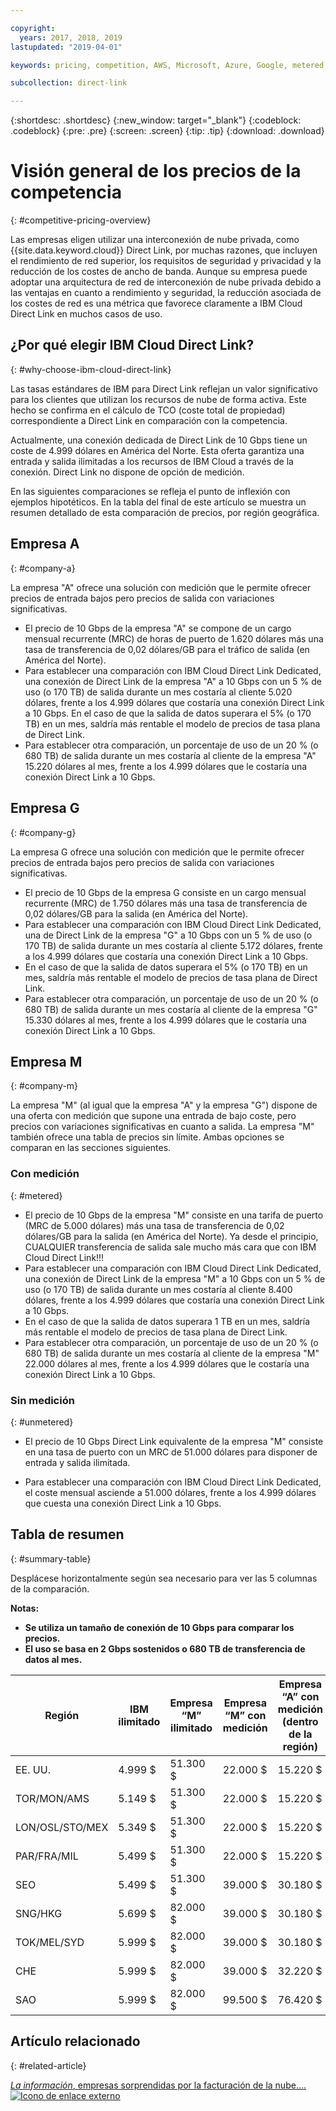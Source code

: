 ```yaml
---

copyright:
  years: 2017, 2018, 2019
lastupdated: "2019-04-01"

keywords: pricing, competition, AWS, Microsoft, Azure, Google, metered, Dedicated, performance, bandwidth, ingress, egress, charges, unmetered, flat rate, apples-to-apples, enterprise, private cloud, costs

subcollection: direct-link

---
```


{:shortdesc: .shortdesc}
{:new_window: target="_blank"}
{:codeblock: .codeblock}
{:pre: .pre}
{:screen: .screen}
{:tip: .tip}
{:download: .download}

# Visión general de los precios de la competencia
{: #competitive-pricing-overview}

Las empresas eligen utilizar una interconexión de nube privada, como {{site.data.keyword.cloud}} Direct Link, por muchas razones, que incluyen el rendimiento de red superior, los requisitos de seguridad y privacidad y la reducción de los costes de ancho de banda. Aunque su empresa puede adoptar una arquitectura de red de interconexión de nube privada debido a las ventajas en cuanto a rendimiento y seguridad, la reducción asociada de los costes de red es una métrica que favorece claramente a IBM Cloud Direct Link en muchos casos de uso. 

## ¿Por qué elegir IBM Cloud Direct Link?
{: #why-choose-ibm-cloud-direct-link}

Las tasas estándares de IBM para Direct Link reflejan un valor significativo para los clientes que utilizan los recursos de nube de forma activa. Este hecho se confirma en el cálculo de TCO (coste total de propiedad) correspondiente a Direct Link en comparación con la competencia.

Actualmente, una conexión dedicada de Direct Link de 10 Gbps tiene un coste de 4.999 dólares en América del Norte. Esta oferta garantiza una entrada y salida ilimitadas a los recursos de IBM Cloud a través de la conexión. Direct Link no dispone de opción de medición.

En las siguientes comparaciones se refleja el punto de inflexión con ejemplos hipotéticos. En la tabla del final de este artículo se muestra un resumen detallado de esta comparación de precios, por región geográfica.

## Empresa A
{: #company-a}

La empresa "A" ofrece una solución con medición que le permite ofrecer precios de entrada bajos pero precios de salida con variaciones significativas.
* El precio de 10 Gbps de la empresa "A" se compone de un cargo mensual recurrente (MRC) de horas de puerto de 1.620 dólares más una tasa de transferencia de 0,02 dólares/GB para el tráfico de salida (en América del Norte).
* Para establecer una comparación con IBM Cloud Direct Link Dedicated, una conexión de Direct Link de la empresa "A" a 10 Gbps con un 5 % de uso (o 170 TB) de salida durante un mes costaría al cliente 5.020 dólares, frente a los 4.999 dólares que costaría una conexión Direct Link a 10 Gbps. En el caso de que la salida de datos superara el 5% (o 170 TB) en un mes, saldría más rentable el modelo de precios de tasa plana de Direct Link.
* Para establecer otra comparación, un porcentaje de uso de un 20 % (o 680 TB) de salida durante un mes costaría al cliente de la empresa "A" 15.220 dólares al mes, frente a los 4.999 dólares que le costaría una conexión Direct Link a 10 Gbps.

## Empresa G
{: #company-g}

La empresa G ofrece una solución con medición que le permite ofrecer precios de entrada bajos pero precios de salida con variaciones significativas.

* El precio de 10 Gbps de la empresa G consiste en un cargo mensual recurrente (MRC) de 1.750 dólares más una tasa de transferencia de 0,02 dólares/GB para la salida (en América del Norte).
* Para establecer una comparación con IBM Cloud Direct Link Dedicated, una de Direct Link de la empresa "G" a 10 Gbps con un 5 % de uso (o 170 TB) de salida durante un mes costaría al cliente 5.172 dólares, frente a los 4.999 dólares que costaría una conexión Direct Link a 10 Gbps. 
* En el caso de que la salida de datos superara el 5% (o 170 TB) en un mes, saldría más rentable el modelo de precios de tasa plana de Direct Link.
* Para establecer otra comparación, un porcentaje de uso de un 20 % (o 680 TB) de salida durante un mes costaría al cliente de la empresa "G" 15.330 dólares al mes, frente a los 4.999 dólares que le costaría una conexión Direct Link a 10 Gbps.

## Empresa M
{: #company-m}

La empresa "M" (al igual que la empresa "A" y la empresa "G") dispone de una oferta con medición que supone una entrada de bajo coste, pero precios con variaciones significativas en cuanto a salida. La empresa "M" también ofrece una tabla de precios sin límite. Ambas opciones se comparan en las secciones siguientes.

### Con medición
{: #metered}

* El precio de 10 Gbps de la empresa "M" consiste en una tarifa de puerto (MRC de 5.000 dólares) más una tasa de transferencia de 0,02 dólares/GB para la salida (en América del Norte). Ya desde el principio, CUALQUIER transferencia de salida sale mucho más cara que con IBM Cloud Direct Link!!!
* Para establecer una comparación con IBM Cloud Direct Link Dedicated, una conexión de Direct Link de la empresa "M" a 10 Gbps con un 5 % de uso (o 170 TB) de salida durante un mes costaría al cliente 8.400 dólares, frente a los 4.999 dólares que costaría una conexión Direct Link a 10 Gbps. 
* En el caso de que la salida de datos superara 1 TB en un mes, saldría más rentable el modelo de precios de tasa plana de Direct Link.
* Para establecer otra comparación, un porcentaje de uso de un 20 % (o 680 TB) de salida durante un mes costaría al cliente de la empresa "M" 22.000 dólares al mes, frente a los 4.999 dólares que le costaría una conexión Direct Link a 10 Gbps.


### Sin medición 
{: #unmetered}

* El precio de 10 Gbps Direct Link equivalente de la empresa "M" consiste en una tasa de puerto con un MRC de 51.000 dólares para disponer de entrada y salida ilimitada.

* Para establecer una comparación con IBM Cloud Direct Link Dedicated, el coste mensual asciende a 51.000 dólares, frente a los 4.999 dólares que cuesta una conexión Direct Link a 10 Gbps. 

## Tabla de resumen
{: #summary-table}

Desplácese horizontalmente según sea necesario para ver las 5 columnas de la comparación.

**Notas:**

* **Se utiliza un tamaño de conexión de 10 Gbps para comparar los precios.**
* **El uso se basa en 2 Gbps sostenidos o 680 TB de transferencia de datos al mes.**


| Región | IBM ilimitado | Empresa “M” ilimitado | Empresa “M” con medición | Empresa “A” con medición (dentro de la región) |
|-----|-----|-----|-----|-----|
| EE. UU. | 4.999 $ | 51.300 $ | 22.000 $ | 15.220 $ |
| TOR/MON/AMS | 5.149 $ | 51.300 $ | 22.000 $ | 15.220 $ |
| LON/OSL/STO/MEX | 5.349 $ | 51.300 $ | 22.000 $ | 15.220 $ |
| PAR/FRA/MIL | 5.499 $ | 51.300 $ |22.000 $ | 15.220 $ |
| SEO | 5.499 $ | 51.300 $ | 39.000 $ | 30.180 $ |
| SNG/HKG | 5.699 $ | 82.000 $ | 39.000 $ | 30.180 $ |
| TOK/MEL/SYD | 5.999 $ |82.000 $ | 39.000 $ | 30.180 $ |
| CHE | 5.999 $ |82.000 $ | 39.000 $ | 32.220 $ | 
| SAO | 5.999 $ |82.000 $ | 99.500 $ | 76.420 $ |

## Artículo relacionado
{: #related-article}

[_La información_, empresas sorprendidas por la facturación de la nube....![Icono de enlace externo](../../icons/launch-glyph.svg "Icono de enlace externo")](https://www.theinformation.com/articles/as-aws-use-soars-companies-surprised-by-cloud-bills?utm_medium=email&utm_source=cio)
